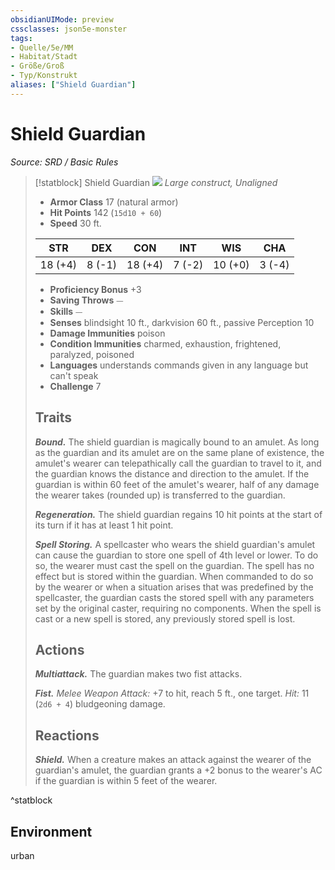 ```yaml
---
obsidianUIMode: preview
cssclasses: json5e-monster
tags:
- Quelle/5e/MM
- Habitat/Stadt
- Größe/Groß
- Typ/Konstrukt
aliases: ["Shield Guardian"]
---
```

# Shield Guardian
*Source: SRD / Basic Rules*  

> [!statblock] Shield Guardian
> ![](compendium/bestiary/construct/token/shield-guardian.png#token)
> *Large construct, Unaligned*
> 
> - **Armor Class** 17  (natural armor)
> - **Hit Points** 142 (`15d10 + 60`)
> - **Speed** 30 ft.
> 
> |STR|DEX|CON|INT|WIS|CHA|
> |:---:|:---:|:---:|:---:|:---:|:---:|
> |18 (+4)| 8 (-1)|18 (+4)| 7 (-2)|10 (+0)| 3 (-4)|
> 
> - **Proficiency Bonus** +3
> - **Saving Throws** ⏤
> - **Skills** ⏤
> - **Senses** blindsight 10 ft., darkvision 60 ft., passive Perception 10
> - **Damage Immunities** poison
> - **Condition Immunities** charmed, exhaustion, frightened, paralyzed, poisoned
> - **Languages** understands commands given in any language but can't speak
> - **Challenge** 7
> 
> ## Traits
> 
> ***Bound.*** The shield guardian is magically bound to an amulet. As long as the guardian and its amulet are on the same plane of existence, the amulet's wearer can telepathically call the guardian to travel to it, and the guardian knows the distance and direction to the amulet. If the guardian is within 60 feet of the amulet's wearer, half of any damage the wearer takes (rounded up) is transferred to the guardian.
> 
> ***Regeneration.*** The shield guardian regains 10 hit points at the start of its turn if it has at least 1 hit point.
> 
> ***Spell Storing.*** A spellcaster who wears the shield guardian's amulet can cause the guardian to store one spell of 4th level or lower. To do so, the wearer must cast the spell on the guardian. The spell has no effect but is stored within the guardian. When commanded to do so by the wearer or when a situation arises that was predefined by the spellcaster, the guardian casts the stored spell with any parameters set by the original caster, requiring no components. When the spell is cast or a new spell is stored, any previously stored spell is lost.
> 
> ## Actions
> 
> ***Multiattack.*** The guardian makes two fist attacks.
> 
> ***Fist.*** *Melee Weapon Attack:* +7 to hit, reach 5 ft., one target. *Hit:* 11 (`2d6 + 4`) bludgeoning damage.
> 
> ## Reactions
> 
> ***Shield.*** When a creature makes an attack against the wearer of the guardian's amulet, the guardian grants a +2 bonus to the wearer's AC if the guardian is within 5 feet of the wearer.

^statblock

## Environment

urban